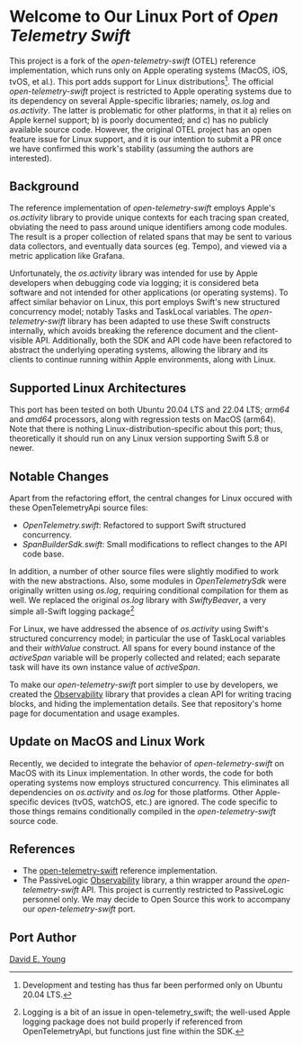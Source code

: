 
# Welcome to Our Linux Port of _Open Telemetry Swift_ #

This project is a fork of the _open-telemetry-swift_ (OTEL) reference implementation, which runs only on Apple operating
systems (MacOS, iOS, tvOS, et al.). This port adds support for Linux distributions[^1]. The official _open-telemetry-swift_
project is restricted to Apple operating systems due to its dependency on several Apple-specific libraries; namely,
_os.log_ and _os.activity_. The latter is problematic for other platforms, in that it a) relies on Apple kernel support;
b) is poorly documented; and c) has no publicly available source code. However, the original OTEL project has an open
feature issue for Linux support, and it is our intention to submit a PR once we have confirmed this work's stability
(assuming the authors are interested).

## Background ##

The reference implementation of _open-telemetry-swift_ employs Apple's _os.activity_ library to provide unique contexts
for each tracing span created, obviating the need to pass around unique identifiers among code modules. The result is a
proper collection of related spans that may be sent to various data collectors, and eventually data sources (eg. Tempo),
and viewed via a metric application like Grafana.

Unfortunately, the _os.activity_ library was intended for use by Apple developers when debugging code via logging; it is
considered beta software and not intended for other applications (or operating systems). To affect similar behavior on
Linux, this port employs Swift's new structured concurrency model; notably Tasks and TaskLocal variables. The
_open-telemetry-swift_ library has been adapted to use these Swift constructs internally, which avoids breaking the
reference document and the client-visible API. Additionally, both the SDK and API code have been refactored to abstract
the underlying operating systems, allowing the library and its clients to continue running within Apple environments,
along with Linux.

## Supported Linux Architectures ##

This port has been tested on both Ubuntu 20.04 LTS and 22.04 LTS; _arm64_ and _amd64_ processors, along with regression
tests on MacOS (arm64). Note that there is nothing Linux-distribution-specific about this port; thus, theoretically it
should run on any Linux version supporting Swift 5.8 or newer.

## Notable Changes ##

Apart from the refactoring effort, the central changes for Linux occured with these OpenTelemetryApi source files:
- _OpenTelemetry.swift_: Refactored to support Swift structured concurrency.
- _SpanBuilderSdk.swift_: Small modifications to reflect changes to the API code base.

In addition, a number of other source files were slightly modified to work with the new abstractions. Also, some modules
in _OpenTelemetrySdk_ were originally written using _os.log_, requiring conditional compilation for them as well. We
replaced the original _os.log_ library with _SwiftyBeaver_, a very simple all-Swift logging package[^2]

For Linux, we have addressed the absence of _os.activity_ using Swift's structured concurrency model; in particular
the use of TaskLocal variables and their _withValue_ construct. All spans for every bound instance of the _activeSpan_
variable will be properly collected and related; each separate task will have its own instance value of _activeSpan_.

To make our _open-telemetry-swift_ port simpler to use by developers, we created the
[Observability](https://gitlab.com/PassiveLogic/cloud/observability) library that provides a clean API for writing
tracing blocks, and hiding the implementation details. See that repository's home page for documentation and usage
examples.

## Update on MacOS and Linux Work

Recently, we decided to integrate the behavior of _open-telemetry-swift_ on MacOS with its Linux implementation. In
other words, the code for both operating systems now employs structured concurrency. This eliminates all dependencies on
_os.activity_ and _os.log_ for those platforms. Other Apple-specific devices (tvOS, watchOS, etc.) are ignored. The code
specific to those things remains conditionally compiled in the _open-telemetry-swift_ source code.

## References ##

- The [open-telemetry-swift](https://github.com/open-telemetry/opentelemetry-swift) reference implementation.
- The PassiveLogic [Observability](https://gitlab.com/PassiveLogic/cloud/observability) library, a thin wrapper around
  the _open-telemetry-swift_ API. This project is currently restricted to PassiveLogic personnel only. We may decide to
  Open Source this work to accompany our _open-telemetry-swift_ port.

## Port Author ##

[David E. Young](bosshog@passivelogic.com)

[^1]: Development and testing has thus far been performed only on Ubuntu 20.04 LTS.
[^2]: Logging is a bit of an issue in open-telemetry_swift; the well-used Apple logging package does not build properly
    if referenced from OpenTelemetryApi, but functions just fine within the SDK.
